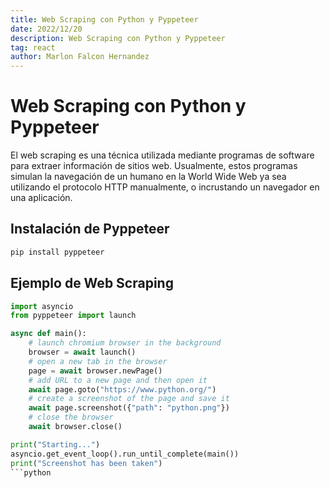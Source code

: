 ```yaml
---
title: Web Scraping con Python y Pyppeteer
date: 2022/12/20
description: Web Scraping con Python y Pyppeteer
tag: react
author: Marlon Falcon Hernandez
---
```


# Web Scraping con Python y Pyppeteer
El web scraping es una técnica utilizada mediante programas de software para extraer información de sitios web. Usualmente, estos programas simulan la navegación de un humano en la World Wide Web ya sea utilizando el protocolo HTTP manualmente, o incrustando un navegador en una aplicación.

## Instalación de Pyppeteer
```bash
pip install pyppeteer
```

## Ejemplo de Web Scraping
```python
import asyncio
from pyppeteer import launch

async def main():
    # launch chromium browser in the background
    browser = await launch()
    # open a new tab in the browser
    page = await browser.newPage()
    # add URL to a new page and then open it
    await page.goto("https://www.python.org/")
    # create a screenshot of the page and save it
    await page.screenshot({"path": "python.png"})
    # close the browser
    await browser.close()

print("Starting...")
asyncio.get_event_loop().run_until_complete(main())
print("Screenshot has been taken")
```python